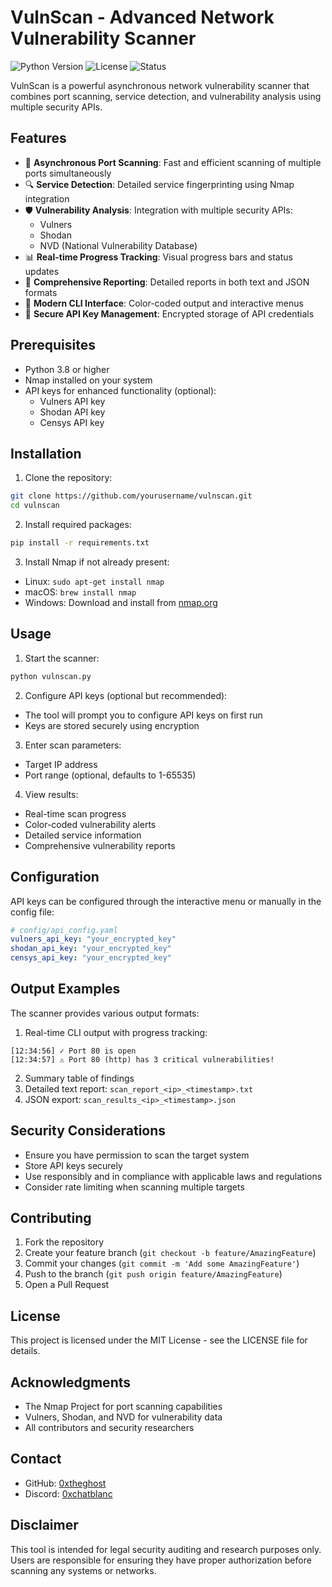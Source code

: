 # VulnScan - Advanced Network Vulnerability Scanner

![Python Version](https://img.shields.io/badge/python-3.8+-blue.svg)
![License](https://img.shields.io/badge/license-MIT-green.svg)
![Status](https://img.shields.io/badge/status-active-success.svg)

VulnScan is a powerful asynchronous network vulnerability scanner that combines port scanning, service detection, and vulnerability analysis using multiple security APIs.

## Features

- 🚀 **Asynchronous Port Scanning**: Fast and efficient scanning of multiple ports simultaneously
- 🔍 **Service Detection**: Detailed service fingerprinting using Nmap integration
- 🛡️ **Vulnerability Analysis**: Integration with multiple security APIs:
  - Vulners
  - Shodan
  - NVD (National Vulnerability Database)
- 📊 **Real-time Progress Tracking**: Visual progress bars and status updates
- 📝 **Comprehensive Reporting**: Detailed reports in both text and JSON formats
- 🎨 **Modern CLI Interface**: Color-coded output and interactive menus
- 🔐 **Secure API Key Management**: Encrypted storage of API credentials

## Prerequisites

- Python 3.8 or higher
- Nmap installed on your system
- API keys for enhanced functionality (optional):
  - Vulners API key
  - Shodan API key
  - Censys API key

## Installation

1. Clone the repository:
```bash
git clone https://github.com/yourusername/vulnscan.git
cd vulnscan
```

2. Install required packages:
```bash
pip install -r requirements.txt
```

3. Install Nmap if not already present:
- Linux: `sudo apt-get install nmap`
- macOS: `brew install nmap`
- Windows: Download and install from [nmap.org](https://nmap.org/download.html)

## Usage

1. Start the scanner:
```bash
python vulnscan.py
```

2. Configure API keys (optional but recommended):
- The tool will prompt you to configure API keys on first run
- Keys are stored securely using encryption

3. Enter scan parameters:
- Target IP address
- Port range (optional, defaults to 1-65535)

4. View results:
- Real-time scan progress
- Color-coded vulnerability alerts
- Detailed service information
- Comprehensive vulnerability reports

## Configuration

API keys can be configured through the interactive menu or manually in the config file:

```yaml
# config/api_config.yaml
vulners_api_key: "your_encrypted_key"
shodan_api_key: "your_encrypted_key"
censys_api_key: "your_encrypted_key"
```

## Output Examples

The scanner provides various output formats:

1. Real-time CLI output with progress tracking:
```
[12:34:56] ✓ Port 80 is open
[12:34:57] ⚠ Port 80 (http) has 3 critical vulnerabilities!
```

2. Summary table of findings
3. Detailed text report: `scan_report_<ip>_<timestamp>.txt`
4. JSON export: `scan_results_<ip>_<timestamp>.json`

## Security Considerations

- Ensure you have permission to scan the target system
- Store API keys securely
- Use responsibly and in compliance with applicable laws and regulations
- Consider rate limiting when scanning multiple targets

## Contributing

1. Fork the repository
2. Create your feature branch (`git checkout -b feature/AmazingFeature`)
3. Commit your changes (`git commit -m 'Add some AmazingFeature'`)
4. Push to the branch (`git push origin feature/AmazingFeature`)
5. Open a Pull Request

## License

This project is licensed under the MIT License - see the LICENSE file for details.

## Acknowledgments

- The Nmap Project for port scanning capabilities
- Vulners, Shodan, and NVD for vulnerability data
- All contributors and security researchers

## Contact

- GitHub: [0xtheghost](https://github.com/0xchatblanc)
- Discord: [0xchatblanc](https://discord.com/users/714807042648571995)

## Disclaimer

This tool is intended for legal security auditing and research purposes only. Users are responsible for ensuring they have proper authorization before scanning any systems or networks.
